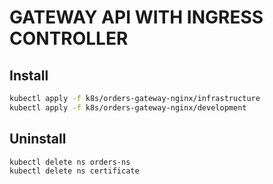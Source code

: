 # GATEWAY API WITH INGRESS CONTROLLER

## Install

```bash
kubectl apply -f k8s/orders-gateway-nginx/infrastructure
kubectl apply -f k8s/orders-gateway-nginx/development
```

## Uninstall

```bash
kubectl delete ns orders-ns
kubectl delete ns certificate
```
